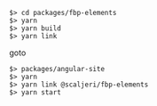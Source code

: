     $> cd packages/fbp-elements
    $> yarn 
    $> yarn build
    $> yarn link

goto

    $> packages/angular-site
    $> yarn
    $> yarn link @scaljeri/fbp-elements
    $> yarn start
